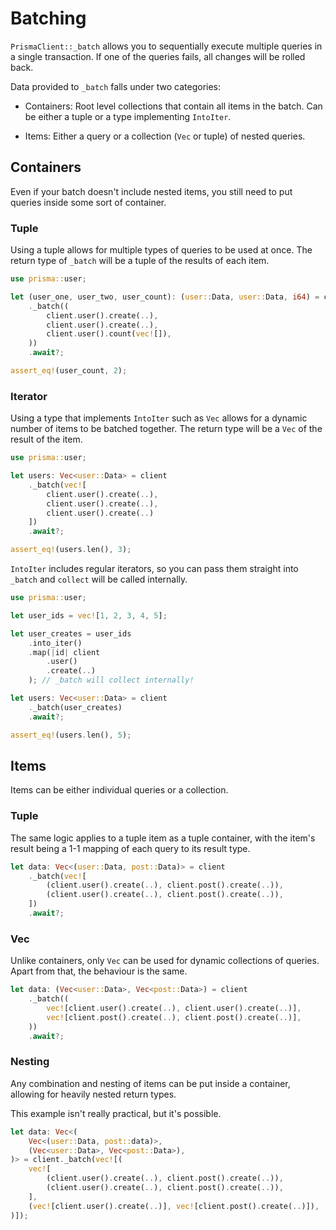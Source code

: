 # Batching

`PrismaClient::_batch` allows you to sequentially execute multiple queries in a single transaction.
If one of the queries fails, all changes will be rolled back.

Data provided to `_batch` falls under two categories:

-   Containers: Root level collections that contain all items in the batch.
    Can be either a tuple or a type implementing `IntoIter`.

-   Items: Either a query or a collection (`Vec` or tuple) of nested queries.

## Containers

Even if your batch doesn't include nested items,
you still need to put queries inside some sort of container.

### Tuple

Using a tuple allows for multiple types of queries to be used at once.
The return type of `_batch` will be a tuple of the results of each item.

```rust
use prisma::user;

let (user_one, user_two, user_count): (user::Data, user::Data, i64) = client
    ._batch((
        client.user().create(..),
        client.user().create(..),
        client.user().count(vec![]),
    ))
    .await?;

assert_eq!(user_count, 2);
```

### Iterator

Using a type that implements `IntoIter` such as `Vec` allows for
a dynamic number of items to be batched together.
The return type will be a `Vec` of the result of the item.

```rust
use prisma::user;

let users: Vec<user::Data> = client
    ._batch(vec![
        client.user().create(..),
        client.user().create(..),
        client.user().create(..)
    ])
    .await?;

assert_eq!(users.len(), 3);
```

`IntoIter` includes regular iterators,
so you can pass them straight into `_batch` and
`collect` will be called internally.

```rust
use prisma::user;

let user_ids = vec![1, 2, 3, 4, 5];

let user_creates = user_ids
    .into_iter()
    .map(|id| client
        .user()
        .create(..)
    ); // _batch will collect internally!

let users: Vec<user::Data> = client
    ._batch(user_creates)
    .await?;

assert_eq!(users.len(), 5);
```

## Items

Items can be either individual queries or a collection.

### Tuple

The same logic applies to a tuple item as a tuple container,
with the item's result being a 1-1 mapping of each query to its result type.

```rust
let data: Vec<(user::Data, post::Data)> = client
	._batch(vec![
		(client.user().create(..), client.post().create(..)),
		(client.user().create(..), client.post().create(..)),
	])
	.await?;
```

### Vec

Unlike containers, only `Vec` can be used for dynamic collections of queries.
Apart from that, the behaviour is the same.

```rust
let data: (Vec<user::Data>, Vec<post::Data>) = client
	._batch((
		vec![client.user().create(..), client.user().create(..)],
		vec![client.post().create(..), client.post().create(..)],
	))
	.await?;
```

### Nesting

Any combination and nesting of items can be put inside a container,
allowing for heavily nested return types.

This example isn't really practical, but it's possible.

```rust
let data: Vec<(
	Vec<(user::Data, post::data)>,
	(Vec<user::Data>, Vec<post::Data>),
)> = client._batch(vec![(
	vec![
		(client.user().create(..), client.post().create(..)),
		(client.user().create(..), client.post().create(..)),
	],
	(vec![client.user().create(..)], vec![client.post().create(..)]),
)]);
```
